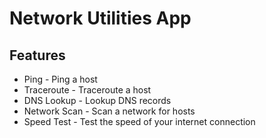 # Network Utilities App

## Features

- Ping - Ping a host
- Traceroute - Traceroute a host
- DNS Lookup - Lookup DNS records
- Network Scan - Scan a network for hosts
- Speed Test - Test the speed of your internet connection